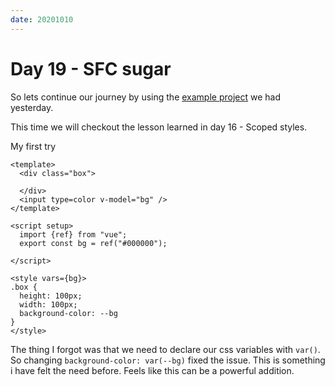 ```yaml
---
date: 20201010
---
```


# Day 19 - SFC sugar

So lets continue our journey by using the [example project](https://codesandbox.io/s/100daysofvue3-9yql8?file=/src/App.vue) we had yesterday.

This time we will checkout the lesson learned in day 16 - Scoped styles.

My first try

```vue
<template>
  <div class="box">

  </div>
  <input type=color v-model="bg" />
</template>

<script setup>
  import {ref} from "vue";
  export const bg = ref("#000000");

</script>

<style vars={bg}>
.box {
  height: 100px;
  width: 100px;
  background-color: --bg
}
</style>
```

The thing I forgot was that we need to declare our css variables with `var()`. So changing
`background-color: var(--bg)` fixed the issue. This is something i have felt the need before. Feels like this can be a powerful addition.
